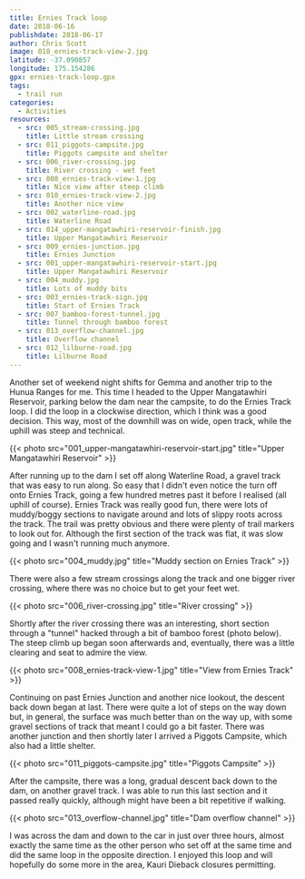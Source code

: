 ```yaml
---
title: Ernies Track loop
date: 2018-06-16
publishdate: 2018-06-17
author: Chris Scott
image: 010_ernies-track-view-2.jpg
latitude: -37.090857
longitude: 175.154286
gpx: ernies-track-loop.gpx
tags:
  - trail run
categories:
  - Activities
resources:
  - src: 005_stream-crossing.jpg
    title: Little stream crossing
  - src: 011_piggots-campsite.jpg
    title: Piggots campsite and shelter
  - src: 006_river-crossing.jpg
    title: River crossing - wet feet
  - src: 008_ernies-track-view-1.jpg
    title: Nice view after steep climb
  - src: 010_ernies-track-view-2.jpg
    title: Another nice view
  - src: 002_waterline-road.jpg
    title: Waterline Road
  - src: 014_upper-mangatawhiri-reservoir-finish.jpg
    title: Upper Mangatawhiri Reservoir
  - src: 009_ernies-junction.jpg
    title: Ernies Junction
  - src: 001_upper-mangatawhiri-reservoir-start.jpg
    title: Upper Mangatawhiri Reservoir
  - src: 004_muddy.jpg
    title: Lots of muddy bits
  - src: 003_ernies-track-sign.jpg
    title: Start of Ernies Track
  - src: 007_bamboo-forest-tunnel.jpg
    title: Tunnel through bamboo forest
  - src: 013_overflow-channel.jpg
    title: Overflow channel
  - src: 012_lilburne-road.jpg
    title: Lilburne Road
---
```


Another set of weekend night shifts for Gemma and another trip to the Hunua Ranges for me.
This time I headed to the Upper Mangatawhiri Reservoir, parking below the dam near the campsite, to do the Ernies Track loop.
I did the loop in a clockwise direction, which I think was a good decision.
This way, most of the downhill was on wide, open track, while the uphill was steep and technical.

{{< photo src="001_upper-mangatawhiri-reservoir-start.jpg" title="Upper Mangatawhiri Reservoir" >}}

After running up to the dam I set off along Waterline Road, a gravel track that was easy to run along.
So easy that I didn't even notice the turn off onto Ernies Track, going a few hundred metres past it before I realised (all uphill of course).
Ernies Track was really good fun, there were lots of muddy/boggy sections to navigate around and lots of slippy roots across the track.
The trail was pretty obvious and there were plenty of trail markers to look out for.
Although the first section of the track was flat, it was slow going and I wasn't running much anymore.

{{< photo src="004_muddy.jpg" title="Muddy section on Ernies Track" >}}

There were also a few stream crossings along the track and one bigger river crossing, where there was no choice but to get your feet wet.

{{< photo src="006_river-crossing.jpg" title="River crossing" >}}

Shortly after the river crossing there was an interesting, short section through a "tunnel" hacked through a bit of bamboo forest (photo below).
The steep climb up began soon afterwards and, eventually, there was a little clearing and seat to admire the view.

{{< photo src="008_ernies-track-view-1.jpg" title="View from Ernies Track" >}}

Continuing on past Ernies Junction and another nice lookout, the descent back down began at last.
There were quite a lot of steps on the way down but, in general, the surface was much better than on the way up, with some gravel sections of track that meant I could go a bit faster.
There was another junction and then shortly later I arrived a Piggots Campsite, which also had a little shelter.

{{< photo src="011_piggots-campsite.jpg" title="Piggots Campsite" >}}

After the campsite, there was a long, gradual descent back down to the dam, on another gravel track.
I was able to run this last section and it passed really quickly, although might have been a bit repetitive if walking.

{{< photo src="013_overflow-channel.jpg" title="Dam overflow channel" >}}

I was across the dam and down to the car in just over three hours, almost exactly the same time as the other person who set off at the same time and did the same loop in the opposite direction.
I enjoyed this loop and will hopefully do some more in the area, Kauri Dieback closures permitting.
